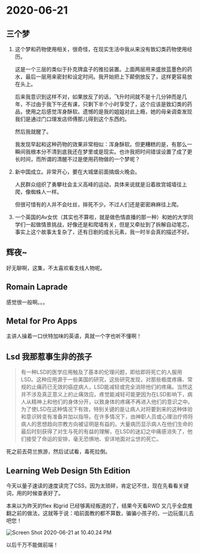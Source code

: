 # 2020-06-21

## 三个梦

1. 这个梦和药物使用相关，很奇怪，在现实生活中我从来没有致幻类药物使用经历。

   这是一个三层的类似于扑克牌盒子的推拉装置。上面两层用来盛放蓝墨色的药水，最后一层用来密封和设定时间。我开始把上下颠倒放反了，这样更容易放在头上。

   后来我意识到这样不对，如果放反了的话，飞升时间就不是十几分钟而是几年，不过由于我下午还有课，只剩下半个小时享受了，这个应该是致幻类的药品，使用之后感觉浑身酥软。遗憾的是我的姐姐对此上瘾，她的母亲调查发现我们是通过门口理发店师傅那儿得到这个东西的。

   然后我就醒了。

   我发现早起和这种药物的效果非常相似：浑身酥软。但更糟糕的是，有那么一瞬间我根本分不清到底我还在梦里或是现实。也许我把时间错误设置了成了更长时间，而所谓的清醒不过是使用药物做的一个梦呢？

2. 新中国成立。非常开心，要在大城堡前面搞烟火晚会。

   人民群众组织了勇攀社会主义高峰的运动，具体来说就是沿着故宫城墙往上爬，像蜘蛛人一样。

   但很可惜有的人并不会吐丝，摔死不少。不过人们还是密密麻麻往上爬。

3. 一个英国的Av女优（其实也不算啦，就是做色情直播的那一种）和她的大学同学们一起做情景挑战，好像还是和爬墙有关，但是又牵扯到了拆解自动笔芯，事实上这个故事太复杂了，还有日剧的成长元素，我一时半会真的描述不好。

## 辉夜~

好无聊啊，这集，不太喜欢看支线人物呢。

## Romain Laprade

感觉很一般啊。。。

## Metal for Pro Apps

主讲人操着一口伏特加味的英语，真就一个字也听不懂啊！

## Lsd 我那惹事生非的孩子

> 有一种LSD的医学应用触及了基本的伦理问题，即给即将死亡的人服用LSD。这种应用源于一些美国的研究，这些研究发现，对那些极度疼痛、常规的止痛药已无效的癌症病人，LSD能减轻或完全消除他们的疼痛。当然这并不涉及真正意义上的止痛效应。疼觉能减轻可能更因为在LSD影响下，病人从精神上和他们的身体分开，以致身体的疼痛不再进入他们的意识之中。为了使LSD在这种情况下有效，特别关键的是让病人对将要到来的这种体验和意识转变有准备并加以指导。在许多情况下，由神职人员或心理治疗师将病人的思想趋向宗教方向被证明是有益的。大量病历显示病人在他们生命的最后时刻获得了对生与死的有益的理解，在LSD的迷幻之中痛感消失了，他们接受了命运的安排，毫无恐惧地、安详地面对尘世的死亡。



死之前去荷兰旅游，然后试试看，毒死拉倒。

## Learning Web Design 5th Edition

今天以量子速读的速度读完了CSS，因为太琐碎，肯定记不住，现在先看看关键词，用的时候查表好了。

本来以为昨天的flex 和grid 已经够离经叛道的了，结果今天看RWD 又几乎全盘推翻之前的做法，这就等于说：咱前面教的都不算数，骗骗小孩子的，一边玩蛋儿去吧您！

![Screen Shot 2020-06-21 at 10.40.24 PM](https://tva1.sinaimg.cn/large/007S8ZIlgy1gg0ah9pk07j31k60seqv5.jpg)

以后千万不能做前端！